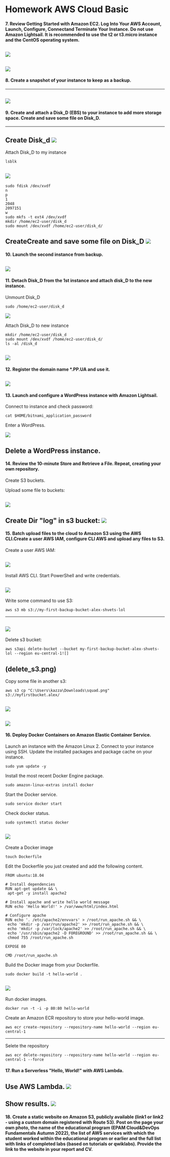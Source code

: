 # Homework AWS Cloud Basic

####  7. Review Getting Started with Amazon EC2. Log Into Your AWS Account, Launch, Configure, Connectand Terminate Your Instance. Do not use Amazon Lightsail. It is recommended to use the t2 or t3.micro instance and the CentOS operating system.

![](red_hat_EC2.png)
---
![](aws_red_hat.png)
---

####  8. Create a snapshot of your instance to keep as a backup.
---
![](snapshots_red_hat_complete.png)
---

####  9. Create and attach a Disk_D (EBS) to your instance to add more storage space. Create and save some file on Disk_D.
---
Create Disk_d
![](create_Disk_d.png)
---

Attach Disk_D to my instance
````
lsblk
````
![](attached_disk.png)
---
````
sudo fdisk /dev/xvdf
n
p
1
2048
2097151
w
sudo mkfs -t ext4 /dev/xvdf
mkdir /home/ec2-user/disk_d
sudo mount /dev/xvdf /home/ec2-user/disk_d/
````
CreateCreate and save some file on Disk_D
![](create_file_disk_d.png)
---
####  10. Launch the second instance from backup.
![](lounch_new_incstace.png)
---
####  11. Detach Disk_D from the 1st instance and attach disk_D to the new instance.
Unmount Disk_D
````
sudo /home/ec2-user/disk_d
````
![](umount_disk.png)

Attach Disk_D to new instance
````
mkdir /home/ec2-user/disk_d
sudo mount /dev/xvdf /home/ec2-user/disk_d/
ls -al /disk_d
````
![](attached_disk_chek_file.png)
---

####  12. Register the domain name *.PP.UA and use it.

![](domain_pp_ua.png)
---

####  13. Launch and configure a WordPress instance with Amazon Lightsail.

Connect to instance and check password:
````
cat $HOME/bitnami_application_password
````

Enter a WordPress.

![](enter_wp.png)

Delete a WordPress instance.
---

####  14. Review the 10-minute Store and Retrieve a File. Repeat, creating your own repository.

Create S3 buckets.

Upload some file to buckets:

![](upload_s3_bucket.png)
---

Create Dir "log" in s3 bucket:
![](create_dir_s3.png)
---

####  15. Batch upload files to the cloud to Amazon S3 using the AWS CLI.Create a user AWS IAM, configure CLI AWS and upload any files to S3.

Create a user AWS IAM:

![](iam_user.png)
---

Install  AWS CLI.
Start PowerShell and write credentials.

![](conncet_cli_aws.png)
---

Write some command to use S3:
````
aws s3 mb s3://my-first-backup-bucket-alex-shvets-lol
````
---
![](create_S3_cli.png)
---
Delete s3 bucket:
````
aws s3api delete-bucket --bucket my-first-backup-bucket-alex-shvets-lol --region eu-central-1![]
````
(delete_s3.png)
---
Copy some file in another s3:
````
aws s3 cp "C:\Users\kazza\Downloads\squad.png"  s3://myfirstbucket.alex/
````
![](add_file_cli.png)
---
![](shell_cli.png)
---

####  16. Deploy Docker Containers on Amazon Elastic Container Service.

Launch an instance with the Amazon Linux 2.
Connect to your instance using SSH.
Update the installed packages and package cache on your instance.
````
sudo yum update -y
````
Install the most recent Docker Engine package.
````
sudo amazon-linux-extras install docker
````
Start the Docker service.
````
sudo service docker start
````
Check docker status.
````
sudo systemctl status docker
````
![](docker_status.png)
---
Create a Docker image
````
touch Dockerfile
````
Edit the Dockerfile you just created and add the following content.
````
FROM ubuntu:18.04

# Install dependencies
RUN apt-get update && \
 apt-get -y install apache2

# Install apache and write hello world message
RUN echo 'Hello World!' > /var/www/html/index.html

# Configure apache
RUN echo '. /etc/apache2/envvars' > /root/run_apache.sh && \
 echo 'mkdir -p /var/run/apache2' >> /root/run_apache.sh && \
 echo 'mkdir -p /var/lock/apache2' >> /root/run_apache.sh && \ 
 echo '/usr/sbin/apache2 -D FOREGROUND' >> /root/run_apache.sh && \ 
 chmod 755 /root/run_apache.sh

EXPOSE 80

CMD /root/run_apache.sh
````

Build the Docker image from your Dockerfile.
````
sudo docker build -t hello-world .
````
![](docker_image.png)
---
Run docker images.
````
docker run -t -i -p 80:80 hello-world
````
Create an Amazon ECR repository to store your hello-world image.
````
aws ecr create-repository --repository-name hello-world --region eu-central-1
````
---
Selete the repository
````
aws ecr delete-repository --repository-name hello-world --region eu-central-1 --force
````

####  17. Run a Serverless "Hello, World!" with AWS Lambda.
Use AWS Lambda.
![](lambda_code.png)
---
Show results.
![](lambda_result.png)
---

####  18. Create a static website on Amazon S3, publicly available (link1 or link2 - using a custom domain registered with Route 53). Post on the page your own photo, the name of the educational program (EPAM Cloud&DevOps Fundamentals Autumn 2022), the list of AWS services with which the student worked within the educational program or earlier and the full list with links of completed labs (based on tutorials or qwiklabs). Provide the link to the website in your report and СV.










